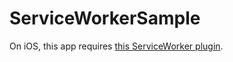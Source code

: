 ServiceWorkerSample
===================

On iOS, this app requires [this ServiceWorker plugin](https://github.com/mwoghiren/cordova-plugin-serviceworker).

